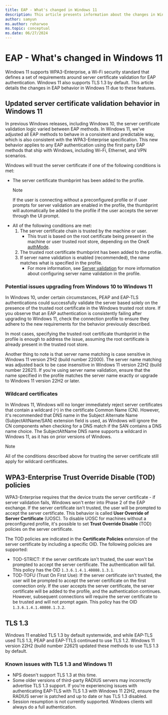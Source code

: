 ```yaml
---
title: EAP - What's changed in Windows 11
description: This article presents information about the changes in Windows 11 for Extensible Authentication Protocol (EAP) settings.
author: samyun
ms.author: roharwoo
ms.topic: conceptual
ms.date: 06/27/2024
---
```


# EAP - What's changed in Windows 11

> 

Windows 11 supports WPA3-Enterprise, a Wi-Fi security standard that defines a set of requirements around server certificate validation for EAP authentication. Windows 11 also supports TLS 1.3 by default. This article details the changes in EAP behavior in Windows 11 due to these features.

## Updated server certificate validation behavior in Windows 11

In previous Windows releases, including Windows 10, the server certificate validation logic varied between EAP methods. In Windows 11, we've adjusted all EAP methods to behave in a consistent and predictable way, which is also consistent with the WPA3-Enterprise specification. This new behavior applies to any EAP authentication using the first party EAP methods that ship with Windows, including Wi-Fi, Ethernet, and VPN scenarios.

Windows will trust the server certificate if one of the following conditions is met:

- The server certificate thumbprint has been added to the profile.
  > [!NOTE]
  > If the user is connecting without a preconfigured profile or if user prompts for server validation are enabled in the profile, the thumbprint will automatically be added to the profile if the user accepts the server through the UI prompt.
- All of the following conditions are met:
  1. The server certificate chain is trusted by the machine or user.
      - This trust is based on the root certificate being present in the machine or user trusted root store, depending on the OneX [authMode](/windows/win32/nativewifi/onexschema-onex-element).
  1. The trusted root certificate thumbprint has been added to the profile.
  1. If server name validation is enabled (recommended), the name matches what is specified in the profile.
      - For more information, see [Server validation](network-access.md#server-validation) for more information about configuring server name validation in the profile.

### Potential issues upgrading from Windows 10 to Windows 11

In Windows 10, under certain circumstances, PEAP and EAP-TLS authentications could successfully validate the server based solely on the presence of the trusted root certificate in the Windows trusted root store. If you observe that an EAP authentication is consistently failing after upgrading to Windows 11, check the connection profile to ensure they adhere to the new requirements for the behavior previously described.

In most cases, specifying the trusted root certificate thumbprint in the profile is enough to address the issue, assuming the root certificate is already present in the trusted root store.

Another thing to note is that server name matching is case sensitive in Windows 11 version 21H2 (build number 22000). The server name matching was adjusted back to be case insensitive in Windows 11 version 22H2 (build number 22621). If you're using server name validation, ensure that the name specified in the profile matches the server name exactly or upgrade to Windows 11 version 22H2 or later.

### Wildcard certificates

In Windows 11, Windows will no longer immediately reject server certificates that contain a wildcard (`*`) in the certificate Common Name (CN). However, it's recommended that DNS name in the Subject Alternate Name (SubjectAltName/SAN) extension field is used, as Windows will ignore the CN components when checking for a DNS match if the SAN contains a DNS name choice. The SubjectAltName DNS name supports a wildcard in Windows 11, as it has on prior versions of Windows.
  > [!NOTE]
  > All of the conditions described above for trusting the server certificate still apply for wildcard certificates.


## WPA3-Enterprise Trust Override Disable (TOD) policies

WPA3-Enterprise requires that the device trusts the server certificate - if server validation fails, Windows won't enter into Phase 2 of the EAP exchange. If the server certificate isn't trusted, the user will be prompted to accept the server certificate. This behavior is called **User Override of Server Certificate** (UOSC). To disable UOSC for machines without a preconfigured profile, it's possible to set **Trust Override Disable** (TOD) policies on the server certificate.

The TOD policies are indicated in the **Certificate Policies** extension of the server certificate by including a specific OID. The following policies are supported:

- TOD-STRICT: If the server certificate isn't trusted, the user won't be prompted to accept the server certificate. The authentication will fail. This policy has the OID `1.3.6.1.4.1.40808.1.3.1`.
- TOD-TOFU (Trust On First Use): If the server certificate isn't trusted, the user will be prompted to accept the server certificate on the first connection only. If the user accepts the server certificate, the server certificate will be added to the profile, and the authentication continues. However, subsequent connections will require the server certificate to be trusted and will not prompt again. This policy has the OID `1.3.6.1.4.1.40808.1.3.2`.

## TLS 1.3

Windows 11 enabled TLS 1.3 by default systemwide, and while EAP-TLS used TLS 1.3, PEAP and EAP-TTLS continued to use TLS 1.2. Windows 11 version 22H2 (build number 22621) updated these methods to use TLS 1.3 by default.

### Known issues with TLS 1.3 and Windows 11

- NPS doesn't support TLS 1.3 at this time.
- Some older versions of third-party RADIUS servers may incorrectly advertise TLS 1.3 support. If you're experiencing issues with authenticating EAP-TLS with TLS 1.3 with Windows 11 22H2, ensure the RADIUS server is patched and up to date or has TLS 1.3 disabled.
- Session resumption is not currently supported. Windows clients will always do a full authentication.
